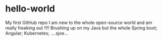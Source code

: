 # hello-world
My first GitHub repo
I am new to the whole open-source world and am really freaking out !!!!
Brushing up on my Java but the whole Spring boot; Angular; Kubernetes; ....sjoe...
